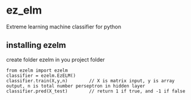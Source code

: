 # ez_elm
Extreme learning machine classifier for python

## installing ezelm
create folder ezelm in you project folder

    from ezelm import ezelm
    classifier = ezelm.EzELM()
    classifier.train(X,y,n)        // X is matrix input, y is array output, n is total number perseptron in hidden layer
    classifier.pred(X_test)        // return 1 if true, and -1 if false

